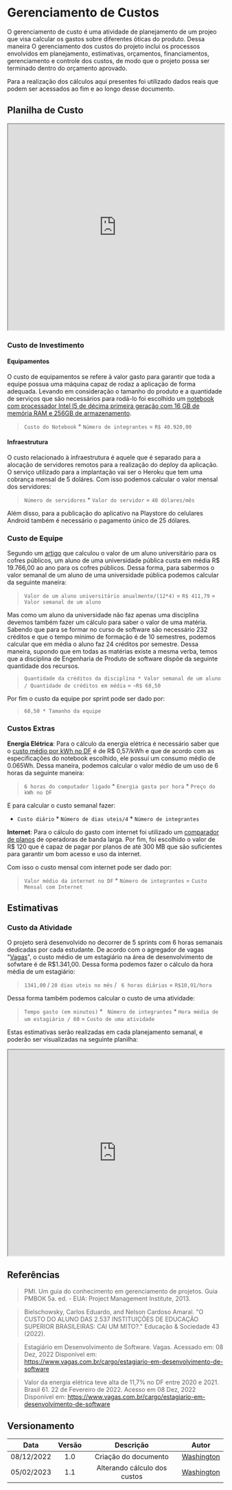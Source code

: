 # Gerenciamento de Custos

O gerenciamento de custo é uma atividade de planejamento de um projeo que visa calcular os gastos sobre diferentes óticas do produto. Dessa maneira O gerenciamento dos custos do projeto inclui os processos envolvidos em planejamento, estimativas, orçamentos, financiamentos, gerenciamento e controle dos custos, de modo que o projeto possa ser terminado
dentro do orçamento aprovado.

Para a realização dos cálculos aqui presentes foi utilizado dados reais que podem ser acessados ao fim e ao longo desse documento.

## Planilha de Custo

<iframe width="100%" height="480px" style={{minWidth: "640px", minHeight: "480px", backgroundColor: "#f4f4f4", border: "1px solid #efefef" }} src="https://docs.google.com/spreadsheets/d/e/2PACX-1vRt3W0YYz4LlWMM6L0JB4nK5wqNcn3J3j71pNbHtIQl1M_AIEib13FaOlMyTCUuUWK6rHRB9-matrMN/pubhtml?widget=true&amp;headers=false"></iframe>

### Custo de Investimento

#### Equipamentos

O custo de equipamentos se refere à valor gasto para garantir que toda a equipe possua uma máquina capaz de rodaz a aplicação de forma adequada. Levando em consideração o tamanho do produto e a quantidade de serviços que são necessários para rodá-lo foi escolhido um [notebook com processador Intel I5 de décima primeira geração com 16 GB de memória RAM e 256GB de armazenamento](https://imgur.com/a/u7qOk2g).
> ```Custo do Notebook``` * ```Número de integrantes``` = ```R$ 40.920,00```

#### Infraestrutura

O custo relacionado à infraestrutura é aquele que é separado para a alocação de servidores remotos para a realização do deploy da aplicação. O serviço utilizado para a implantação vai ser o Heroku que tem uma cobrança mensal de 5 doláres. Com isso podemos calcular o valor mensal dos servidores:

> ```Número de servidores``` * ```Valor do servidor``` = ```40 dólares/mês```

Além disso, para a publicação do aplicativo na Playstore do celulares Android também é necessário o pagamento único de 25 dólares.

### Custo de Equipe

Segundo um [artigo](https://www.scielo.br/j/es/a/3SxH5sZPhCxRKc5KBqyNZvd/#) que calculou o valor de um aluno universitário para os cofres públicos, um aluno de uma universidade pública custa em média R$ 19.766,00 ao ano para os cofres públicos. Dessa forma, para sabermos o valor semanal de um aluno de uma universidade pública podemos calcular da seguinte maneira:
> ```Valor de um aluno universitário anualmente/(12*4)``` = ```R$ 411,79``` = ``` Valor semanal de um aluno```

Mas como um aluno da universidade não faz apenas uma disciplina devemos também fazer um cálculo para saber o valor de uma matéria. Sabendo que para se formar no curso de software são necessário 232 créditos e que o tempo mínimo de formação é de 10 semestres, podemos calcular que em média o aluno faz 24 créditos por semestre. Dessa maneira, supondo que em todas as matérias existe a mesma verba, temos que a disciplina de Engenharia de Produto de software dispõe da seguinte quantidade dos recursos.

> ```Quantidade da créditos da disciplina * Valor semanal de um aluno / Quantidade de créditos em média``` = ```~R$ 68,50```

Por fim o custo da equipe por sprint pode ser dado por:

> ```68,50 * Tamanho da equipe```

### Custos Extras

**Energia Elétrica**: Para o cálculo da energia elétrica é necessário saber que o [custo médio por kWh no DF](https://brasil61.com/n/valor-da-energia-eletrica-teve-alta-de-11-7-no-df-entre-2020-e-2021-pind223131) é de R$ 0,57/kWh e que de acordo com as especificações do notebook escolhido, ele possui um consumo médio de 0.065Wh. Dessa maneira, podemos calcular o valor médio de um uso de 6 horas da seguinte maneira:

> ```6 horas do computador ligado``` * ```Energia gasta por hora``` * ```Preço do kWh no DF```

E para calcular o custo semanal fazer:

* ```Custo diário``` * ```Número de dias uteis/4```  * ```Número de integrantes```  

**Internet**: Para o cálculo do gasto com internet foi utilizado um [comparador de planos](https://planos.minhaconexao.com.br/internet-banda-larga) de operadoras de banda larga. Por fim, foi escolhido o valor de R$ 120 que é capaz de pagar por planos de até 300 MB que são suficientes para garantir um bom acesso e uso da internet.

Com isso o custo mensal com internet pode ser dado por:

> ```Valor médio da internet no DF``` * ```Número de integrantes``` = ```Custo Mensal com Internet```



## Estimativas

### Custo da Atividade

O projeto será desenvolvido no decorrer de 5 sprints com 6 horas semanais dedicadas por cada estudante. De acordo com o agregador de vagas "[Vagas](https://www.vagas.com.br/cargo/estagiario-em-desenvolvimento-de-software)", o custo médio de um estagiário na área de desenvolvimento de sofwtare é de R$1.341,00. Dessa forma podemos fazer o cálculo da hora média de um estagiário:

> ```1341,00``` / ``` 20 dias uteis no mês ``` / ``` 6 horas diárias``` = ```R$10,91/hora```

Dessa forma também podemos calcular o custo de uma atividade:

> ```Tempo gasto (em minutos)``` * ``` Número de integrantes``` * ```Hora média de um estagiário / 60``` = ```Custo de uma atividade``` 

Estas estimativas serão realizadas em cada planejamento semanal, e poderão ser visualizadas na seguinte planilha:

<iframe width="100%" height="480px" style={{minWidth: "640px", minHeight: "480px", backgroundColor: "#f4f4f4", border: "1px solid #efefef" }} src="https://docs.google.com/spreadsheets/d/e/2PACX-1vTmfl8hJACvmt0mmLYiaX7qct2TRANyr5INkW4eM9-MDhyLmcBjq7QfDHliXfjB7nUbBBB7rETzbf0R/pubhtml?widget=true&amp;headers=false"></iframe>

## Referências

> PMI. Um guia do conhecimento em gerenciamento de projetos. Guia PMBOK 5a. ed. - EUA: Project Management Institute, 2013.

> Bielschowsky, Carlos Eduardo, and Nelson Cardoso Amaral. "O CUSTO DO ALUNO DAS 2.537 INSTITUIÇÕES DE EDUCAÇÃO SUPERIOR BRASILEIRAS: CAI UM MITO?." Educação & Sociedade 43 (2022).

> Estagiário em Desenvolvimento de Software. Vagas. Acessado em: 08 Dez, 2022 Disponível em: https://www.vagas.com.br/cargo/estagiario-em-desenvolvimento-de-software

> Valor da energia elétrica teve alta de 11,7% no DF entre 2020 e 2021. Brasil 61. 22 de Fevereiro de 2022. Acesso em 08 Dez, 2022 Disponível em: https://www.vagas.com.br/cargo/estagiario-em-desenvolvimento-de-software

## Versionamento

|    Data    | Versão |       Descrição       |                  Autor                   |
| :--------: | :----: | :-------------------: | :--------------------------------------: |
| 08/12/2022 |  1.0   | Criação do documento  |  [Washington](https://github.com/WashingtonBispo)|
| 05/02/2023 |  1.1   | Alterando cálculo dos custos  |  [Washington](https://github.com/WashingtonBispo)|
